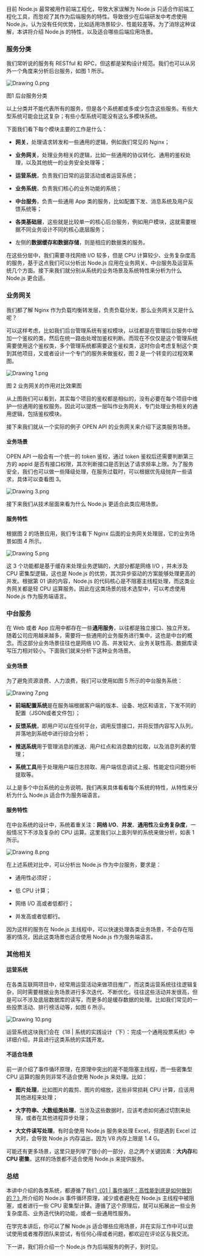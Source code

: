 目前 Node.js 最常被用作前端工程化，导致大家误解为 Node.js 只适合作前端工程化工具，而忽视了其作为后端服务的特性。导致很少在后端研发中考虑使用 Node.js，认为没有任何优势，比如适用场景较少、性能较差等。为了消除这种误解，本讲将介绍 Node.js 的特性，以及适合哪些后端应用场景。

### 服务分类

我们常听说的服务有 RESTful 和 RPC，但这都是架构设计规范。我们也可以从另外一个角度来分析后台服务，如图 1 所示。

![Drawing 0.png](http://p6ui.toweydoc.tech:20080/images/stydocs/Cgp9HWBB2I2ALxWGAAC4luceI5c251.png)

图1 后台服务分类

以上分类并不能代表所有的服务，但是各个系统都或多或少包含这些服务。有些大型系统可能会比这复杂；有些小型系统可能没有这么多模块系统。

下面我们看下每个模块主要的工作是什么：

- **网关**，处理请求转发和一些通用的逻辑，例如我们常见的 Nginx；
    
- **业务网关**，处理业务相关的逻辑，比如一些通用的协议转化、通用的鉴权处理，以及其他统一的业务安全处理等；
    
- **运营系统**，负责我们日常的运营活动或者运营系统；
    
- **业务系统**，负责我们核心的业务功能的系统；
    
- **中台服务**，负责一些通用 App 类的服务，比如配置下发、消息系统及用户反馈系统等；
    
- **各类基础层**，这些就是比较单一的核心后台服务，例如用户模块，这就需要根据不同业务设计不同的核心底层服务；
    
- 左侧的**数据缓存和数据存储**，则是相应的数据类的服务。
    

在这些分层中，我们需要寻找网络 I/O 较多，但是 CPU 计算较少、业务复杂度高的服务，基于这点我们可以分析出 Node.js 应用在业务网关、中台服务及运营系统几个方面。接下来我们就分别从系统的业务场景及系统特性来分析为什么 Node.js 更合适。

### 业务网关

我们都了解 Nginx 作为负载均衡转发层，负责负载分发，那么业务网关又是什么呢？

可以这样考虑，比如我们后台管理系统有鉴权模块，以往都是在管理后台服务中增加一个鉴权的类，然后在统一路由处增加鉴权判断。而现在不仅仅是这个管理系统需要使用这个鉴权类，多个管理系统都需要这个鉴权类，这时你会考虑复制这个类到其他项目，又或者设计一个专门的服务来做鉴权，图 2 是一个转变的过程效果图。

![Drawing 1.png](http://p6ui.toweydoc.tech:20080/images/stydocs/CioPOWBB3lmASJg-AAHV0vpcYas739.png)

图 2 业务网关的作用对比效果图

从上图我们可以看到，其实每个项目的鉴权都是相似的，没有必要在每个项目中维护一份通用的鉴权服务。因此可以提炼一层叫作业务网关，专门处理业务相关的通用逻辑，包括鉴权模块。

接下来我们就从一个实际的例子 OPEN API 的业务网关来介绍下这类服务场景。

#### 业务场景

OPEN API 一般会有一个统一的 token 鉴权，通过 token 鉴权后还需要判断第三方的 appid 是否有接口权限，其次判断接口是否到达了请求频率上限。为了服务安全，我们也可以做一些降级处理，在服务过载时，可以根据优先级抛弃一些请求，具体可以查看图 3。

![Drawing 3.png](http://p6ui.toweydoc.tech:20080/images/stydocs/CioPOWBB3nOAWYquAABKfQ7r_hc648.png)

接下来我们从技术层面来看为什么 Node.js 更适合此类应用场景。

#### 服务特性

根据图 2 的场景应用，我们专注看下 Nginx 后面的业务网关处理层，它的业务场景如图 4 所示。

![Drawing 5.png](http://p6ui.toweydoc.tech:20080/images/stydocs/Cgp9HWBB3nyAcYKlAABG_EYz4Lo055.png)

这 3 个功能都是基于缓存来处理业务逻辑的，大部分都是网络 I/O ，并未涉及 CPU 密集型逻辑，这也是 Node.js 的优势，其次异步驱动的方案能够处理更高的并发。根据第 01 讲的内容，Node.js 的代码核心是不阻塞主线程处理，而这类业务网关都是轻 CPU 运算服务。因此在这类场景的技术选型中，可以考虑使用 Node.js 作为服务端语言。

### 中台服务

在 Web 或者 App 应用中都存在一些**通用服务**，以往都是独立接口、独立开发。随着公司应用越来越多，需要将一些通用的业务服务进行集中，这也是中台的概念。而这部分业务场景往往也是网络 I/O 高、并发较大、业务关联性高、数据库读写压力相对较小。下面我们就来分析下这种业务场景。

#### 业务场景

为了避免资源浪费、人力浪费，我们可以使用如图 5 所示的中台服务系统：

![Drawing 7.png](http://p6ui.toweydoc.tech:20080/images/stydocs/Cgp9HWBB3oaAV4SxAAA1KV5k6KE492.png)

- **前端配置系统**是在服务端根据客户端的版本、设备、地区和语言，下发不同的配置（JSON或者文件包）；
    
- **反馈系统**，即用户可以在任何平台，调用反馈接口，并将反馈内容写入队列，并落地到系统中进行综合分析；
    
- **推送系统**用于管理消息的推送、用户红点和消息数的拉取，以及消息列表的管理；
    
- **系统工具**用于处理用户端日志捞取、用户端信息调试上报、性能定位问题分析提取等。
    

以上是多个中台系统的业务说明，我们再来具体看看每个系统的特性，从特性来分析为什么 Node.js 适合作为服务端语言。

#### 服务特性

在中台系统的设计中，系统着重关注：**网络 I/O**、**并发**、**通用性**及**业务复杂度**，一般情况下不涉及复杂的 CPU 运算。这里我们以上面列举的系统来做分析，如表 1 所示。

![Drawing 8.png](http://p6ui.toweydoc.tech:20080/images/stydocs/CioPOWBB3p-AQBVzAABL9J_mTls495.png)

在上述系统对比中，可以分析出 Node.js 作为中台服务，要求是：

- 通用性必须好；
    
- 低 CPU 计算；
    
- 网络 I/O 高或者低都行；
    
- 并发高或者低都行。
    

因为这样的服务在 Node.js 主线程中，可以快速处理各类业务场景，不会存在阻塞的情况，因此这类场景也适合使用 Node.js 作为服务端语言。

### 其他相关

#### 运营系统

在各类互联网项目中，经常用运营活动来做项目推广，而这类运营系统往往逻辑复杂，同时需要根据业务场景进行多次迭代、不断优化。往往这些活动并发很高，但是可以不涉及底层数据库的读写，而更多的是缓存数据的处理。比如我们常见的一些投票活动、排行榜活动等，如图 6 所示。

![Drawing 10.png](http://p6ui.toweydoc.tech:20080/images/stydocs/CioPOWBB3qyAB_uYAAA0AUisml4262.png)

运营系统这块我们会在《18 | 系统的实践设计（下）：完成一个通用投票系统》中详细介绍，并且进行这类系统的实践开发。

#### 不适合场景

前一讲介绍了事件循环原理，在原理中突出的是不能阻塞主线程，而一些密集型 CPU 运算的服务则非常不适合使用 Node.js 来处理。比如：

- **图片处理**，比如图片的裁剪、图片的缩放，这些非常损耗 CPU 计算，应该用其他进程来处理；
    
- **大字符串、大数组类处理**，当涉及这些数据时，应该考虑如何通过切割来处理，或者在其他进程异步处理；
    
- **大文件读写处理**，有时会使用 Node.js 服务来处理 Excel，但是遇到 Excel 过大时，会导致 Node.js 内存溢出，因为 V8 内存上限是 1.4 G。
    

可能还有更多场景，这里只是列举了很小的一部分，总之两个关键因素：**大内存**和**CPU 密集**，这样的场景都不适合使用 Node.js 来提供服务。

### 总结

本讲中介绍的各类系统，都遵循了我们[《01 | 事件循环：高性能到底是如何做到的？》](https://kaiwu.lagou.com/course/courseInfo.htm?courseId=694#/detail/pc?id=6783)所介绍的 Node.js 事件循环原理，减少或者避免在 Node.js 主线程中被阻塞，或者进行一些 CPU 密集型计算。遵循了这个原理后，就可以拓展出一些业务复杂度高、业务迭代快的功能，或者一些通用性服务。

在学完本讲后，你可以了解 Node.js 适合哪些应用场景，并在实际工作中可以尝试使用或者推荐团队来尝试，有任何心得或者问题，都欢迎在评论区与我交流。

下一讲，我们将介绍一个 Node.js 作为后端服务的例子，到时见。